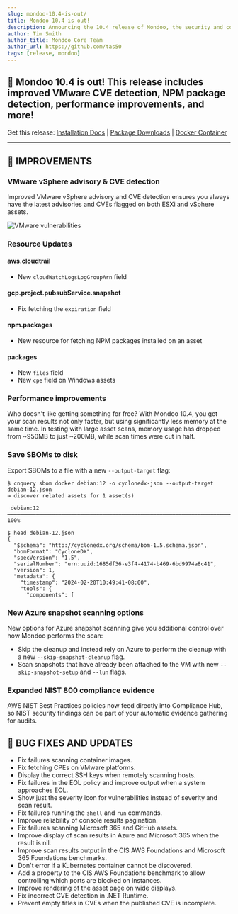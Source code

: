 ```yaml
---
slug: mondoo-10.4-is-out/
title: Mondoo 10.4 is out!
description: Announcing the 10.4 release of Mondoo, the security and compliance platform that prioritizes risks that matter most in your infrastructure.
author: Tim Smith
author_title: Mondoo Core Team
author_url: https://github.com/tas50
tags: [release, mondoo]
---
```


## 🥳 Mondoo 10.4 is out! This release includes improved VMware CVE detection, NPM package detection, performance improvements, and more!

Get this release: [Installation Docs](/cnspec/) | [Package Downloads](https://releases.mondoo.com/cnspec/) | [Docker Container](https://hub.docker.com/r/mondoo/cnspec)

---

## 🧹 IMPROVEMENTS

### VMware vSphere advisory & CVE detection

Improved VMware vSphere advisory and CVE detection ensures you always have the latest advisories and CVEs flagged on both ESXi and vSphere assets.

![VMware vulnerabilities](/img/releases/2024-02-20-mondoo-10.4-is-out/vmware.png)

### Resource Updates

#### aws.cloudtrail

- New `cloudWatchLogsLogGroupArn` field

#### gcp.project.pubsubService.snapshot

- Fix fetching the `expiration` field

#### npm.packages

- New resource for fetching NPM packages installed on an asset

#### packages

- New `files` field
- New `cpe` field on Windows assets

### Performance improvements

Who doesn't like getting something for free? With Mondoo 10.4, you get your scan results not only faster, but using significantly less memory at the same time. In testing with large asset scans, memory usage has dropped from ~950MB to just ~200MB, while scan times were cut in half.

### Save SBOMs to disk

Export SBOMs to a file with a new `--output-target` flag:

```text
$ cnquery sbom docker debian:12 -o cyclonedx-json --output-target debian-12.json
→ discover related assets for 1 asset(s)

 debian:12 ━━━━━━━━━━━━━━━━━━━━━━━━━━━━━━━━━━━━━━━━━━━━━━━━━━━━━━━━━━━━━━━━━━━━━━━━━━━━━━━━━━━━━━━━━━━━━━━━━━━━━━━━━━━━━━━━━━━━━━ 100%

$ head debian-12.json
{
  "$schema": "http://cyclonedx.org/schema/bom-1.5.schema.json",
  "bomFormat": "CycloneDX",
  "specVersion": "1.5",
  "serialNumber": "urn:uuid:1685df36-e3f4-4174-b469-6bd9974a8c41",
  "version": 1,
  "metadata": {
    "timestamp": "2024-02-20T10:49:41-08:00",
    "tools": {
      "components": [
```

### New Azure snapshot scanning options

New options for Azure snapshot scanning give you additional control over how Mondoo performs the scan:

- Skip the cleanup and instead rely on Azure to perform the cleanup with a new `--skip-snapshot-cleanup` flag.
- Scan snapshots that have already been attached to the VM with new `--skip-snapshot-setup` and `--lun` flags.

### Expanded NIST 800 compliance evidence

AWS NIST Best Practices policies now feed directly into Compliance Hub, so NIST security findings can be part of your automatic evidence gathering for audits.

## 🐛 BUG FIXES AND UPDATES

- Fix failures scanning container images.
- Fix fetching CPEs on VMware platforms.
- Display the correct SSH keys when remotely scanning hosts.
- Fix failures in the EOL policy and improve output when a system approaches EOL.
- Show just the severity icon for vulnerabilities instead of severity and scan result.
- Fix failures running the `shell` and `run` commands.
- Improve reliability of console results pagination.
- Fix failures scanning Microsoft 365 and GitHub assets.
- Improve display of scan results in Azure and Microsoft 365 when the result is nil.
- Improve scan results output in the CIS AWS Foundations and Microsoft 365 Foundations benchmarks.
- Don't error if a Kubernetes container cannot be discovered.
- Add a property to the CIS AWS Foundations benchmark to allow controlling which ports are blocked on instances.
- Improve rendering of the asset page on wide displays.
- Fix incorrect CVE detection in .NET Runtime.
- Prevent empty titles in CVEs when the published CVE is incomplete.

